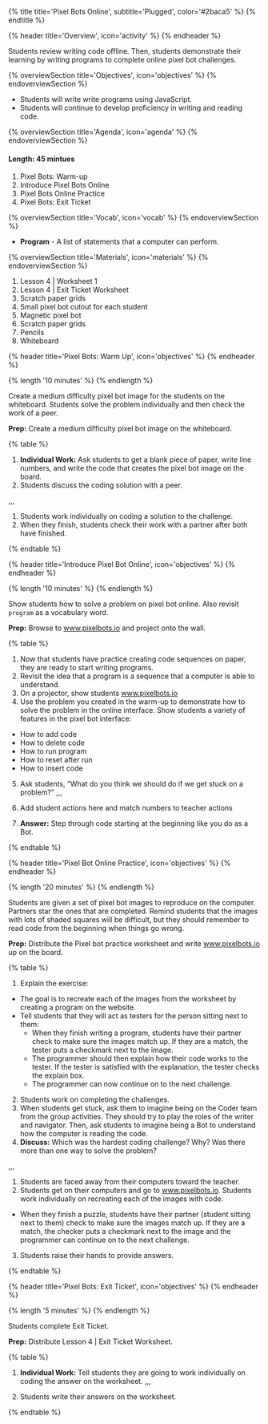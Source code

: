 {% title title='Pixel Bots Online', subtitle='Plugged', color='#2baca5' %}
{% endtitle %}

{% header title='Overview', icon='activity' %}
{% endheader %}

Students review writing code offline. Then, students demonstrate their learning by writing programs to complete online pixel bot challenges.

{% overviewSection title='Objectives', icon='objectives' %}
{% endoverviewSection %}

- Students will write write programs using JavaScript.
- Students will continue to develop proficiency in writing and reading code.

{% overviewSection title='Agenda', icon='agenda' %}
{% endoverviewSection %}

#### Length: 45 mintues

1. Pixel Bots: Warm-up
2. Introduce Pixel Bots Online
3. Pixel Bots Online Practice
4. Pixel Bots: Exit Ticket


{% overviewSection title='Vocab', icon='vocab' %}
{% endoverviewSection %}

- **Program** - A list of statements that a computer can perform.

{% overviewSection title='Materials', icon='materials' %}
{% endoverviewSection %}

1. Lesson 4 | Worksheet 1
2. Lesson 4 | Exit Ticket Worksheet
3. Scratch paper grids
4. Small pixel bot cutout for each student
5. Magnetic pixel bot
6. Scratch paper grids
7. Pencils
8. Whiteboard

{% header title='Pixel Bots: Warm Up', icon='objectives' %}
{% endheader %}

{% length '10 minutes' %}
{% endlength %}

Create a medium difficulty pixel bot image for the students on the whiteboard. Students solve the problem individually and then check the work of a peer.

**Prep:** Create a medium difficulty pixel bot image on the whiteboard.

{% table %}

1) **Individual Work:** Ask students to get a blank piece of paper, write line numbers, and write the code that creates the pixel bot image on the board.
2) Students discuss the coding solution with a peer.

,,,

1) Students work individually on coding a solution to the challenge.
2) When they finish, students check their work with a partner after both have finished.


{% endtable %}

{% header title='Introduce Pixel Bot Online', icon='objectives' %}
{% endheader %}

{% length '10 minutes' %}
{% endlength %}

Show students how to solve a problem on pixel bot online. Also revisit `program` as a vocabulary word.

**Prep:** Browse to www.pixelbots.io and project onto the wall.

{% table %}

1) Now that students have practice creating code sequences on paper, they are ready to start writing programs.
2) Revisit the idea that a program is a sequence that a computer is able to understand.
3) On a projector, show students www.pixelbots.io
4) Use the problem you created in the warm-up to demonstrate how to solve the problem in the online interface. Show students a variety of features in the pixel bot interface:
- How to add code
- How to delete code
- How to run program
- How to reset after run
- How to insert code
5) Ask students, “What do you think we should do if we get stuck on a problem?”
,,,

1) Add student actions here and match numbers to teacher actions
5) __Answer:__ Step through code starting at the beginning like you do as a Bot.

{% endtable %}

{% header title='Pixel Bot Online Practice', icon='objectives' %}
{% endheader %}

{% length '20 minutes' %}
{% endlength %}

Students are given a set of pixel bot images to reproduce on the computer. Partners star the ones that are completed. Remind students that the images with lots of shaded squares will be difficult, but they should remember to read code from the beginning when things go wrong.

**Prep:** Distribute the Pixel bot practice worksheet and write www.pixelbots.io up on the board.

{% table %}

1) Explain the exercise:
- The goal is to recreate each of the images from the worksheet by creating a program on the website.
- Tell students that they will act as testers for the person sitting next to them:
  - When they finish writing a program, students have their partner check to make sure the images match up. If they are a match, the tester puts a checkmark next to the image.
  - The programmer should then explain how their code works to the tester. If the tester is satisfied with the explanation, the tester checks the explain box.
  - The programmer can now continue on to the next challenge.
2) Students work on completing the challenges.
3) When students get stuck, ask them to imagine being on the Coder team from the group activities. They should try to play the roles of the writer and navigator. Then, ask students to imagine being a Bot to understand how the computer is reading the code.
4) **Discuss:** Which was the hardest coding challenge? Why? Was there more than one way to solve the problem?

,,,

1) Students are faced away from their computers toward the teacher.
2) Students get on their computers and go to www.pixelbots.io. Students work individually on recreating each of the images with code.
- When they finish a puzzle, students have their partner (student sitting next to them) check to make sure the images match up. If they are a match, the checker puts a checkmark next to the image and the programmer can continue on to the next challenge.
3) Students raise their hands to provide answers.


{% endtable %}

{% header title='Pixel Bots: Exit Ticket', icon='objectives' %}
{% endheader %}

{% length '5 minutes' %}
{% endlength %}

Students complete Exit Ticket.

**Prep:** Distribute Lesson 4 | Exit Ticket Worksheet.

{% table %}

1) **Individual Work:** Tell students they are going to work individually on coding the answer on the worksheet.
,,,

1) Students write their answers on the worksheet.

{% endtable %}
